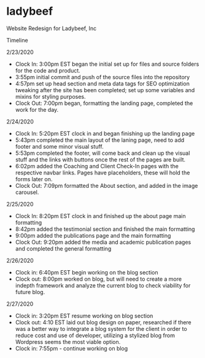# ladybeef
Website Redesign for Ladybeef, Inc

Timeline

2/23/2020
- Clock In: 3:00pm EST began the initial set up for files and source folders for the code and product.
- 3:55pm initial commit and push of the source files into the repository
- 4:57pm set up head section and meta data tags for SEO optimization tweaking after the site has been completed; set up some variables
  and mixins for styling purposes.
- Clock Out: 7:00pm began, formatting the landing page, completed the work for the day.

2/24/2020
- Clock In: 5:20pm EST clock in and began finishing up the landing page
- 5:43pm completed the main layout of the laning page, need to add footer and some minor visual stuff.
- 5:53pm completed the footer, will come back and clean up the visual stuff and the links with buttons once the rest of the pages are built.
- 6:02pm added the Coaching and Client Check-In pages with the respective navbar links. Pages have placeholders, these will hold the forms later on.
- Clock Out: 7:09pm formatted the About section, and added in the image carousel.

2/25/2020
- Clock In: 8:20pm EST clock in and finished up the about page main formatting
- 8:42pm added the testimonial section and finished the main formatting
- 9:00pm added the publications page and the main formatting 
- Clock Out: 9:20pm added the media and academic publication pages and completed the general formatting

2/26/2020
- Clock in: 6:40pm EST begin working on the blog section
- Clock out: 8:00pm worked on blog, but will need to create a more indepth framework and analyze the current blog to check viability for future blog.

2/27/2020
- Clock in: 3:20pm EST resume working on blog section
- Clock out: 4:10 EST laid out blog design on paper, researched if there was a better way to integrate a blog system for the client in order to reduce cost and use
  of developer, utilizing a stylized blog from Wordpress seems the most viable option.
- Clock in: 7:55pm - continue working on blog